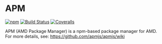 # APM

[![npm](https://img.shields.io/npm/v/apmjs.svg)](https://www.npmjs.org/package/apmjs)
[![Build Status](https://travis-ci.org/apmjs/apmjs.svg?branch=master)](https://travis-ci.org/apmjs/apmjs)
[![Coveralls](https://img.shields.io/coveralls/apmjs/apmjs.svg)](https://coveralls.io/github/apmjs/apmjs?branch=master)

APM (AMD Package Manager) is a npm-based package manager for AMD. For more details, see: https://github.com/apmjs/apmjs/wiki
